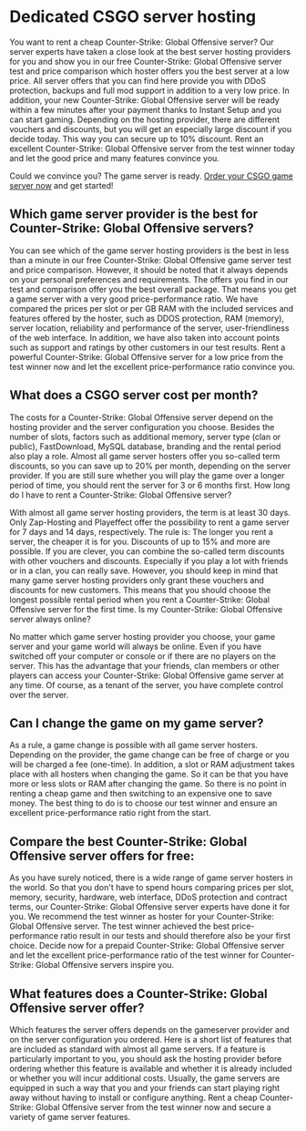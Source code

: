 # Dedicated CSGO server hosting

You want to rent a cheap Counter-Strike: Global Offensive server? Our server experts have taken a close look at the best server hosting providers for you and show you in our free Counter-Strike: Global Offensive server test and price comparison which hoster offers you the best server at a low price. All server offers that you can find here provide you with DDoS protection, backups and full mod support in addition to a very low price. In addition, your new Counter-Strike: Global Offensive server will be ready within a few minutes after your payment thanks to Instant Setup and you can start gaming. Depending on the hosting provider, there are different vouchers and discounts, but you will get an especially large discount if you decide today. This way you can secure up to 10% discount. Rent an excellent Counter-Strike: Global Offensive server from the test winner today and let the good price and many features convince you.

Could we convince you? The game server is ready. [Order your CSGO game server now](https://fatalityservers.com/csgo-server-hosting/) and get started!

## Which game server provider is the best for Counter-Strike: Global Offensive servers?

You can see which of the game server hosting providers is the best in less than a minute in our free Counter-Strike: Global Offensive game server test and price comparison. However, it should be noted that it always depends on your personal preferences and requirements. The offers you find in our test and comparison offer you the best overall package. That means you get a game server with a very good price-performance ratio. We have compared the prices per slot or per GB RAM with the included services and features offered by the hoster, such as DDOS protection, RAM (memory), server location, reliability and performance of the server, user-friendliness of the web interface. In addition, we have also taken into account points such as support and ratings by other customers in our test results. Rent a powerful Counter-Strike: Global Offensive server for a low price from the test winner now and let the excellent price-performance ratio convince you.

##  What does a CSGO server cost per month?

The costs for a Counter-Strike: Global Offensive server depend on the hosting provider and the server configuration you choose. Besides the number of slots, factors such as additional memory, server type (clan or public), FastDownload, MySQL database, branding and the rental period also play a role. Almost all game server hosters offer you so-called term discounts, so you can save up to 20% per month, depending on the server provider. If you are still sure whether you will play the game over a longer period of time, you should rent the server for 3 or 6 months first.
How long do I have to rent a Counter-Strike: Global Offensive server?

With almost all game server hosting providers, the term is at least 30 days. Only Zap-Hosting and Playeffect offer the possibility to rent a game server for 7 days and 14 days, respectively. The rule is: The longer you rent a server, the cheaper it is for you. Discounts of up to 15% and more are possible. If you are clever, you can combine the so-called term discounts with other vouchers and discounts. Especially if you play a lot with friends or in a clan, you can really save. However, you should keep in mind that many game server hosting providers only grant these vouchers and discounts for new customers. This means that you should choose the longest possible rental period when you rent a Counter-Strike: Global Offensive server for the first time.
Is my Counter-Strike: Global Offensive server always online?

No matter which game server hosting provider you choose, your game server and your game world will always be online. Even if you have switched off your computer or console or if there are no players on the server. This has the advantage that your friends, clan members or other players can access your Counter-Strike: Global Offensive game server at any time. Of course, as a tenant of the server, you have complete control over the server.

## Can I change the game on my game server?

As a rule, a game change is possible with all game server hosters. Depending on the provider, the game change can be free of charge or you will be charged a fee (one-time). In addition, a slot or RAM adjustment takes place with all hosters when changing the game. So it can be that you have more or less slots or RAM after changing the game. So there is no point in renting a cheap game and then switching to an expensive one to save money. The best thing to do is to choose our test winner and ensure an excellent price-performance ratio right from the start.

## Compare the best Counter-Strike: Global Offensive server offers for free:

As you have surely noticed, there is a wide range of game server hosters in the world. So that you don't have to spend hours comparing prices per slot, memory, security, hardware, web interface, DDoS protection and contract terms, our Counter-Strike: Global Offensive server experts have done it for you. We recommend the test winner as hoster for your Counter-Strike: Global Offensive server. The test winner achieved the best price-performance ratio result in our tests and should therefore also be your first choice. Decide now for a prepaid Counter-Strike: Global Offensive server and let the excellent price-performance ratio of the test winner for Counter-Strike: Global Offensive servers inspire you.

## What features does a Counter-Strike: Global Offensive server offer?

Which features the server offers depends on the gameserver provider and on the server configuration you ordered. Here is a short list of features that are included as standard with almost all game servers. If a feature is particularly important to you, you should ask the hosting provider before ordering whether this feature is available and whether it is already included or whether you will incur additional costs. Usually, the game servers are equipped in such a way that you and your friends can start playing right away without having to install or configure anything. Rent a cheap Counter-Strike: Global Offensive server from the test winner now and secure a variety of game server features.
